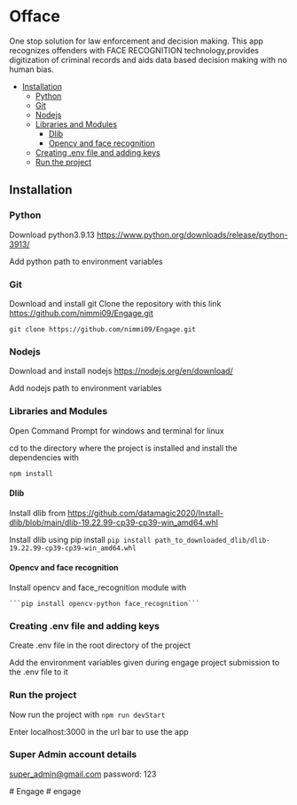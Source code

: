 # Offace
One stop solution for law enforcement and decision making.
This app recognizes offenders with FACE RECOGNITION technology,provides digitization of criminal records and aids data based decision making with no human bias. 
- [Installation](#installation)
  * [Python](#python)
  * [Git](#git)
  * [Nodejs](#nodejs)
  * [Libraries and Modules](#libraries-and-modules)
    + [Dlib](#dlib)
    + [Opencv and face recognition](#opencv-and-face-recognition)
  * [Creating .env file and adding keys](#creating-env-file-and-adding-keys)
  * [Run the project](#run-the-project)
  





 

## Installation
### Python

 Download python3.9.13 
https://www.python.org/downloads/release/python-3913/

 Add python path to environment variables

### Git

 Download and install git
 Clone the repository with this link https://github.com/nimmi09/Engage.git

   ```git clone https://github.com/nimmi09/Engage.git```
  
 ### Nodejs

 Download and install nodejs https://nodejs.org/en/download/

 Add nodejs path to environment variables
 
 ### Libraries and Modules

 Open Command Prompt for windows and terminal for linux

 cd to the directory where the project is installed and install the dependencies with

   ```npm install```

#### Dlib
 Install dlib from https://github.com/datamagic2020/Install-dlib/blob/main/dlib-19.22.99-cp39-cp39-win_amd64.whl

 Install dlib using pip install 
    ```pip install path_to_downloaded_dlib/dlib-19.22.99-cp39-cp39-win_amd64.whl```
#### Opencv and face recognition

 Install opencv and face_recognition module with 

    ```pip install opencv-python face_recognition```

### Creating .env file and adding keys 
 Create .env file in the root directory of the project

 Add the environment variables given during engage project submission to the .env file to it

### Run the project

 Now run the project with ```npm run devStart```

 Enter localhost:3000 in the url bar to use the app
 
 ### Super Admin account details
 super_admin@gmail.com
 password: 123


    
#   E n g a g e  
 #   e n g a g e  
 